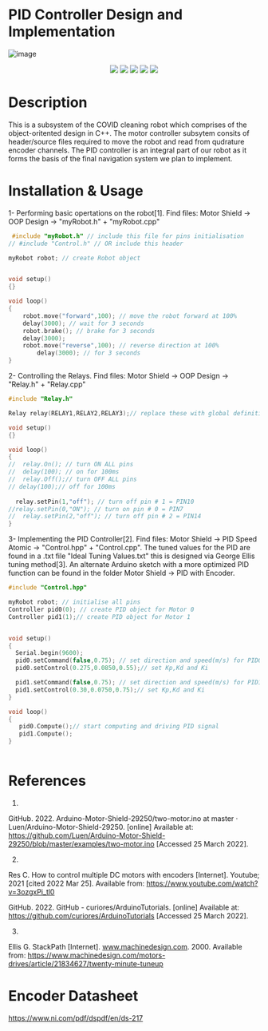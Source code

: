 # PID Controller Design and Implementation


![image](https://user-images.githubusercontent.com/92602684/160253302-a9bdf04f-4aa9-4272-a4fc-e1f518835d3a.png)

<p align='center'>
    <a href ="https://github.com/EoinBrennan2000">
        <img src="https://img.shields.io/badge/Author-@EoinBrennan2000-blueviolet.svg?style=flat" /></a>
    <a href ="https://github.com/areebTP">
        <img src="https://img.shields.io/badge/Author-@areebTP-blue.svg?style=flat"/></a>
    <a href ="https://github.com/AleksNowak">
        <img src="https://img.shields.io/badge/Author-@AleksNowak-green.svg?style=flat"/></a>
    <a href ="https://github.com/LC-11115">
        <img src="https://img.shields.io/badge/Author-@LC--11115-yellow.svg?style=flat"/></a>
    <a href ="https://github.com/ECorpAdmin">
        <img src="https://img.shields.io/badge/Author-@ECorpAdmin-red.svg?style=flat"/></a>



# Description 

This is a subsystem of the COVID cleaning robot which comprises of the object-oritented design in C++. The motor controller subsytem consits of header/source files required to move the robot and read from qudrature encoder channels. The PID controller is an integral part of our robot as it forms the basis of the final navigation system we plan to implement.  

# Installation & Usage 

1- Performing basic opertations on the robot[1]. Find files: Motor Shield -> OOP Design -> "myRobot.h" + "myRobot.cpp"

```cpp
 #include "myRobot.h" // include this file for pins initialisation
// #include "Control.h" // OR include this header 

myRobot robot; // create Robot object


void setup()
{}

void loop()
{
 	robot.move("forward",100); // move the robot forward at 100%
  	delay(3000); // wait for 3 seconds
  	robot.brake(); // brake for 3 seconds
  	delay(3000);
  	robot.move("reverse",100); // reverse direction at 100%
        delay(3000); // for 3 seconds 
}
```

2- Controlling the Relays. Find files: Motor Shield -> OOP Design -> "Relay.h" + "Relay.cpp"

```cpp
#include "Relay.h" 

Relay relay(RELAY1,RELAY2,RELAY3);// replace these with global definitions or any other pins

void setup()
{}

void loop()
{
//  relay.On(); // turn ON ALL pins
//  delay(100); // on for 100ms
//  relay.Off();// turn OFF ALL pins
// delay(100);// off for 100ms
  
  relay.setPin(1,"off"); // turn off pin # 1 = PIN10
//relay.setPin(0,"ON"); // turn on pin # 0 = PIN7
//  relay.setPin(2,"off"); // turn off pin # 2 = PIN14
}
```

3- Implementing the PID Controller[2].  Find files: Motor Shield -> PID Speed Atomic -> "Control.hpp" + "Control.cpp". The tuned values for the PID are found in a .txt file "Ideal Tuning Values.txt" this is designed via George Ellis tuning method[3]. An alternate Arduino sketch with a more optimized PID function can be found 
in the folder Motor Shield -> PID with Encoder. 

```cpp
#include "Control.hpp"

myRobot robot; // initialise all pins
Controller pid0(0); // create PID object for Motor 0
Controller pid1(1);// create PID object for Motor 1


void setup()
{
  Serial.begin(9600);
  pid0.setCommand(false,0.75); // set direction and speed(m/s) for PID0
  pid0.setControl(0.275,0.0850,0.55);// set Kp,Kd and Ki

  pid1.setCommand(false,0.75); // set direction and speed(m/s) for PID1
  pid1.setControl(0.30,0.0750,0.75);// set Kp,Kd and Ki
}

void loop()
{
   pid0.Compute();// start computing and driving PID signal 
   pid1.Compute();
}
        
```

# References

1. 

GitHub. 2022. Arduino-Motor-Shield-29250/two-motor.ino at master · Luen/Arduino-Motor-Shield-29250. [online] Available at: <https://github.com/Luen/Arduino-Motor-Shield-29250/blob/master/examples/two-motor.ino> [Accessed 25 March 2022].

2.

Res C. How to control multiple DC motors with encoders [Internet]. Youtube; 2021 [cited 2022 Mar 25]. Available from: https://www.youtube.com/watch?v=3ozgxPi_tl0

GitHub. 2022. GitHub - curiores/ArduinoTutorials. [online] Available at: <https://github.com/curiores/ArduinoTutorials> [Accessed 25 March 2022].

3.

Ellis G. StackPath [Internet]. www.machinedesign.com. 2000. Available from: https://www.machinedesign.com/motors-drives/article/21834627/twenty-minute-tuneup

# Encoder Datasheet

https://www.ni.com/pdf/dspdf/en/ds-217
